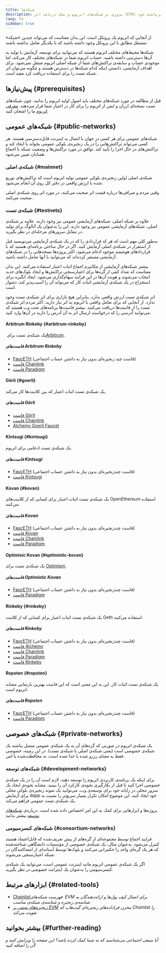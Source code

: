 ```yaml
---
title: شبکه‌ها
description: مروری بر شبکه‌های اتریوم و محل دریافت اتر (ETH) شبکه‌ی تست برای آزمایش برنامه‌ی خود.
lang: fa
sidebar: true
---
```


از آنجایی که اتریوم یک پروتکل است، این بدان معناست که می‌تواند چندین «شبکه» مستقل مطابق با این پروتکل وجود داشته باشند که با یکدیگر تعامل نداشته باشند.

شبکه‌ها محیط‌های مختلف اتریوم هستند که می‌توانید برای توسعه، آزمایش یا تولید به آن‌ها دسترسی داشته باشید. حساب اتریوم شما در شبکه‌های مختلف کار می‌کند، اما موجودی حساب و سابقه‌ی تراکنش‌های شما از شبکه اصلی اتریوم منتقل نمی‌شود. برای اهداف آزمایشی، دانستن اینکه کدام شبکه‌ها در دسترس هستند و چگونه می‌توان اتر شبکه تست را برای استفاده دریافت کرد مفید است.

## پیش‌نیازها {#prerequisites}

قبل از مطالعه در مورد شبکه‌های مختلف باید اصول اولیه اتریوم را بدانید، چون شبکه‌های تست نسخه‌ای ارزان و ایمن از اتریوم را برای کار در اختیار شما قرار می‌دهند. [معرفی اتریوم](/developers/docs/intro-to-ethereum/) ما را امتحان کنید.

## شبکه‌های عمومی {#public-networks}

شبکه‌های عمومی برای هر کسی در جهان با اتصال به اینترنت قابل‌دسترسی هستند. هر کسی می‌تواند تراکنش‌هایی را در یک زنجیره‌ی بلوکی عمومی بخواند یا ایجاد کند و تراکنش‌های در حال اجرا را تأیید کند. توافق در مورد تراکنش‌ها و وضعیت شبکه با اجماع همتایان تعیین می‌شود.

### شبکه‌ی اصلی {#mainnet}

شبکه‌ی اصلی اولین زنجیره‌ی بلوکی عمومی تولید اتریوم است که تراکنش‌های توزیع شده با ارزش واقعی در دفتر کل روی آن انجام می‌شود.

وقتی مردم و صرافی‌ها درباره قیمت اتر صحبت می‌کنند، در مورد اتر روی شبکه‌ی اصلی صحبت می‌کنند.

### شبکه‌ی تست {#testnets}

علاوه بر شبکه اصلی، شبکه‌های آزمایشی عمومی نیز وجود دارند. علاوه بر شبکه‌ی اصلی، شبکه‌های آزمایشی عمومی نیز وجود دارند. این را به‌عنوان یک آنالوگ برای تولید در مقابل سرورهای مرحله‌ای در نظر بگیرید.

به‌طور کلی مهم است که هر کد قراردادی را که در یک شبکه‌ی آزمایشی می‌نویسید قبل از استقرار در شبکه‌ی اصلی آزمایش کنید. اگر در حال ساختن برنامه‌ای هستید که با قراردادهای هوشمند موجود ادغام می‌شود، اکثر پروژه‌ها نسخه‌هایی را در شبکه‌های آزمایشی مستقر کرده‌اند که می‌توانید با آنها تعامل داشته باشید.

بیشتر شبکه‌های آزمایشی از مکانیزم اجماع اثبات اعتبار استفاده می‌کنند. این بدان معناست که تعداد کمی از گره‌ها برای اعتبارسنجی تراکنش‌ها و ایجاد بلوک‌های جدید انتخاب می‌شوند و هویت آن‌ها در این فرایند سهام‌گذاری می‌شود. ایجاد انگیزه برای استخراج در یک شبکه‌ی آزمایشی اثبات کار که می‌تواند آن را آسیب‌پذیر کند، دشوار است.

اتر شبکه‌ی تست ارزش واقعی ندارد، بنابراین هیچ بازاری برای اتر شبکه‌ی تست وجود ندارد. از آنجایی که برای تعامل واقعی با اتریوم به اتر نیاز دارید، اکثر مردم اتر شبکه‌ی تست را از فاست‌ها دریافت می‌کنند. بیشتر فاست‌ها برنامه‌های تحت وب هستند که می‌توانید آدرسی را که درخواست ارسال اتر به آن آدرس را دارید در آن‌ها وارد کنید.

#### Arbitrum Rinkeby {#arbitrum-rinkeby}

یک شبکه‌ی تست برای [‏Arbitrum‏](https://arbitrum.io/).

##### فاست‌های Arbitrum Rinkeby

- [FaucETH](https://fauceth.komputing.org) (فاست چند زنجیره‌ای بدون نیاز به داشتن حساب اجتماعی)
- [فاست Chainlink](https://faucets.chain.link/)
- [فاست Paradigm](https://faucet.paradigm.xyz/)

#### Görli {#goerli}

یک شبکه‌ی تست اثبات اعتبار که بین کلاینت‌ها کار می‌کند.

##### فاست‌های Görli

- [فاست Görli](https://faucet.goerli.mudit.blog/)
- [فاست Chainlink](https://faucets.chain.link/)
- [Alchemy Goerli Faucet](https://goerlifaucet.com/)

#### Kintsugi {#kintsugi}

یک شبکه‌ی تست ادغامی برای اتریوم.

##### فاست‌های Kintsugi

- [FaucETH](https://fauceth.komputing.org) (فاست چندزنجیره‌ای بدون نیاز به داشتن حساب اجتماعی)
- [فاست‌ Kintsugi](https://faucet.kintsugi.themerge.dev/)

#### Kovan {#kovan}

یک شبکه‌ی تست اثبات اعتبار برای کسانی که از کلاینت‌های OpenEthereum استفاده می‌کنند.

##### فاست‌های Kovan

- [FaucETH](https://fauceth.komputing.org) (فاست چندزنجیره‌ای بدون نیاز به داشتن حساب اجتماعی)
- [فاست Kovan](https://faucet.kovan.network/)
- [فاست Chainlink](https://faucets.chain.link/)
- [فاست Paradigm](https://faucet.paradigm.xyz/)

#### Optimisic Kovan {#optimistic-kovan}

یک شبکه‌ی تست برای [Optimism](https://www.optimism.io/).

##### فاست‌های Optimistic Kovan

- [FaucETH](https://fauceth.komputing.org) (فاست چندزنجیره‌ای بدون نیاز به داشتن حساب اجتماعی)
- [فاست Paradigm](https://faucet.paradigm.xyz/)

#### Rinkeby {#rinkeby}

یک شبکه‌ی تست اثبات اعتبار برای کسانی که از کلاینت Geth استفاده می‌کنند.

##### فاست‌های Rinkeby

- [FaucETH](https://fauceth.komputing.org) (فاست چندزنجیره‌ای بدون نیاز به داشتن حساب اجتماعی)
- [فاست Alchemy](https://RinkebyFaucet.com)
- [فاست Chainlink](https://faucets.chain.link/)
- [فاست Paradigm](https://faucet.paradigm.xyz/)
- [فاست Rinkeby](https://faucet.rinkeby.io/)

#### Ropsten {#ropsten}

یک شبکه‌ی تست اثبات کار. این به این معنی است که این فاست بهترین بازنمایی مشابه اتریوم است.

##### فاست‌های Ropsten

- [FaucETH](https://fauceth.komputing.org) (فاست چندزنجیره‌ای بدون نیاز به داشتن حساب اجتماعی)
- [فاست Paradigm](https://faucet.paradigm.xyz/)

## شبکه‌های خصوصی {#private-networks}

یک شبکه‌ی اتریوم در صورتی که گره‌های آن به یک شبکه‌ی عمومی متصل نباشند یک شبکه‌ی خصوصی است (یعنی شبکه‌ی اصلی یا شبکه‌ی تست). در این زمینه، خصوصی فقط به معنای رزرو شده یا جدا شده است، نه محافظت‌شده یا امن.

### شبکه‌های توسعه {#development-networks}

برای اینکه یک برنامه‌ی کاربردی اتریوم را توسعه دهید، لازم است آن را در یک شبکه‌ی خصوصی اجرا کنید تا قبل از بکارگیری نحوه‌ی کارکرد آن را ببینید. مشابه نحوه‌ی ایجاد یک سرور محلی در رایانه خود برای توسعه‌ی وب، می‌توانید یک نمونه زنجیره‌ی بلوکی محلی برای آزمایش dapp خود ایجاد کنید. این موضوع امکان تکرار بسیار سریع‌تر را نسبت به یک شبکه‌ی تست عمومی فراهم می‌کند.

پروژه‌ها و ابزارهایی برای کمک به این امر اختصاص داده شده است. درباره‌ی [شبکه‌های توسعه](/developers/docs/development-networks/) بیشتر بدانید.

### شبکه‌های کنسرسیومی {#consortium-networks}

فرایند اجماع توسط مجموعه‌ای از گره‌های از پیش تعریف‌شده که قابل‌اعتماد هستند کنترل می‌شود. به‌عنوان مثال، یک شبکه‌ی خصوصی از مؤسسات دانشگاهی شناخته‌شده که هر یک گره‌ای واحد را حکمرانی می‌کنند و بلوک‌ها توسط آستانه‌ای از امضاکنندگان در شبکه اعتبارسنجی می‌شوند.

اگر یک شبکه‌ی عمومی اتریوم مانند اینترنت عمومی است، می‌توانید یک شبکه‌ی کنسرسیومی را به‌عنوان یک اینترانت خصوصی در نظر بگیرید.

## ابزارهای مرتبط {#related-tools}

- [‏Chainlist‏](https://chainlist.org/) _فهرست شبکه‌های EVM برای اتصال کیف پول‌ها و ارائه‌دهندگان به شناسه‌ی زنجیره و شناسه‌ی شبکه‌ی مناسب_
- [زنجیره‌های مبتنی بر EVM](https://github.com/ethereum-lists/chains) _مخزن فراداده‌های زنجیره‌ای گیت‌هاب که Chainlist را تقویت می‌کند_

## بیشتر بخوانید {#further-reading}

_آیا منبعی اجتماعی می‌شناسید که به شما کمک کرده باشد؟ این صفحه را ویرایش کنید و آن را اضافه کنید!_

